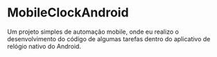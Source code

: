 # MobileClockAndroid

Um projeto simples de automação mobile, onde eu realizo o desenvolvimento do código de algumas tarefas dentro do aplicativo de relógio nativo do Android.
